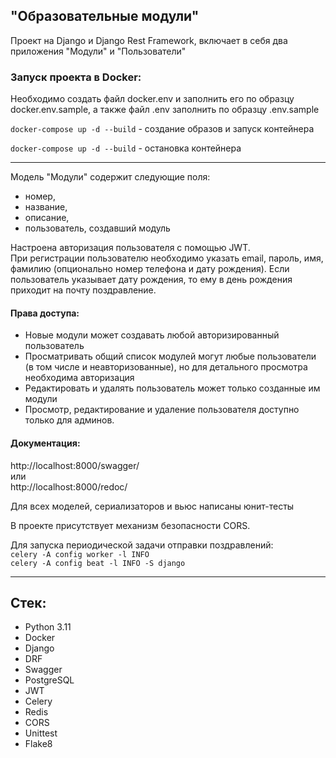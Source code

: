## "Образовательные модули"

Проект на Django и Django Rest Framework, включает в себя два приложения "Модули" и "Пользователи"

### Запуск проекта в Docker:
Необходимо создать файл docker.env и заполнить его по образцу docker.env.sample, а также файл .env заполнить по образцу .env.sample


`docker-compose up -d --build` - создание образов и запуск контейнера


`docker-compose up -d --build` - остановка контейнера

<hr>

Модель "Модули" содержит следующие поля:
- номер,
- название,
- описание,
- пользователь, создавший модуль


Настроена авторизация пользователя с помощью JWT. <br>
При регистрации пользователю необходимо указать email, пароль, имя, фамилию (опционально номер телефона и дату рождения).
Если пользователь указывает дату рождения, то ему в день рождения приходит на почту поздравление.


#### Права доступа:
 - Новые модули может создавать любой авторизированный пользователь
 - Просматривать общий список модулей могут любые пользователи (в том числе и неавторизованные), но для детального просмотра необходима авторизация
 - Редактировать и удалять пользователь может только созданные им модули
 - Просмотр, редактирование и удаление пользователя доступно только для админов.


#### Документация:
http://localhost:8000/swagger/ <br>
или <br>
http://localhost:8000/redoc/


Для всех моделей, сериализаторов и вьюс написаны юнит-тесты<br>


В проекте присутствует механизм безопасности CORS.

Для запуска периодической задачи отправки поздравлений:<br>
`celery -A config worker -l INFO` <br>
`celery -A config beat -l INFO -S django` 
<hr>

## Стек:
- Python 3.11
- Docker
- Django
- DRF
- Swagger
- PostgreSQL
- JWT
- Celery
- Redis
- CORS
- Unittest
- Flake8
